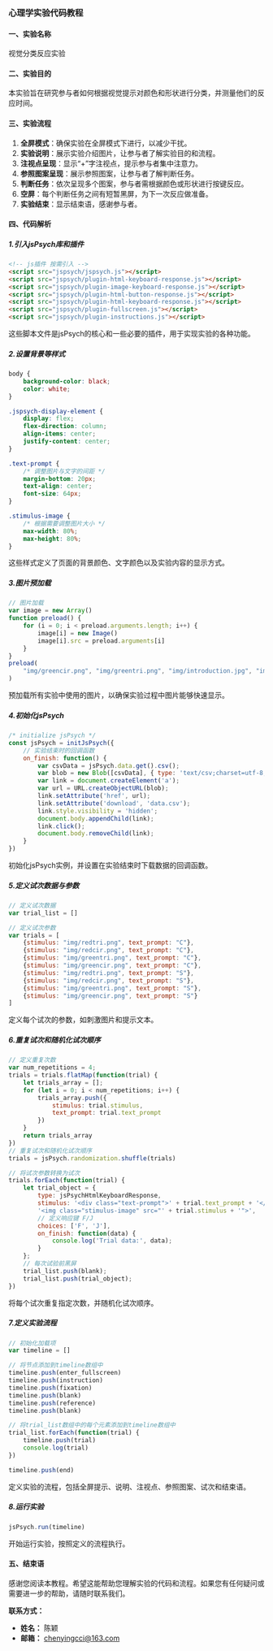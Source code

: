### **心理学实验代码教程**

#### 一、**实验名称** 

视觉分类反应实验

#### 二、实验目的

本实验旨在研究参与者如何根据视觉提示对颜色和形状进行分类，并测量他们的反应时间。

#### 三、实验流程

1. **全屏模式**：确保实验在全屏模式下进行，以减少干扰。
2. **实验说明**：展示实验介绍图片，让参与者了解实验目的和流程。
3. **注视点呈现**：显示“+”字注视点，提示参与者集中注意力。
4. **参照图案呈现**：展示参照图案，让参与者了解判断任务。
5. **判断任务**：依次呈现多个图案，参与者需根据颜色或形状进行按键反应。
6. **空屏**：每个判断任务之间有短暂黑屏，为下一次反应做准备。
7. **实验结束**：显示结束语，感谢参与者。

#### 四、代码解析

##### **1.引入jsPsych库和插件**

```html
<!-- js插件 按需引入 -->
<script src="jspsych/jspsych.js"></script>
<script src="jspsych/plugin-html-keyboard-response.js"></script>
<script src="jspsych/plugin-image-keyboard-response.js"></script>
<script src="jspsych/plugin-html-button-response.js"></script>
<script src="jspsych/plugin-html-keyboard-response.js"></script>
<script src="jspsych/plugin-fullscreen.js"></script>
<script src="jspsych/plugin-instructions.js"></script>
```

这些脚本文件是jsPsych的核心和一些必要的插件，用于实现实验的各种功能。

##### 2.设置背景等样式

```css
body {
    background-color: black;
    color: white;
}

.jspsych-display-element {
    display: flex;
    flex-direction: column;
    align-items: center;
    justify-content: center;
}

.text-prompt {
    /* 调整图片与文字的间距 */
    margin-bottom: 20px;
    text-align: center;
    font-size: 64px;
}

.stimulus-image {
    /* 根据需要调整图片大小 */
    max-width: 80%;
    max-height: 80%;
}
```

这些样式定义了页面的背景颜色、文字颜色以及实验内容的显示方式。

##### 3.图片预加载

```javascript
// 图片加载
var image = new Array()
function preload() {
    for (i = 0; i < preload.arguments.length; i++) {
        image[i] = new Image()
        image[i].src = preload.arguments[i]
    }
}
preload(
    "img/greencir.png", "img/greentri.png", "img/introduction.jpg", "img/redcir.png", "img/redtri.png"
)
```

预加载所有实验中使用的图片，以确保实验过程中图片能够快速显示。

##### 4.初始化jsPsych

```javascript
/* initialize jsPsych */
const jsPsych = initJsPsych({
    // 实验结束时的回调函数
    on_finish: function() {
        var csvData = jsPsych.data.get().csv();
        var blob = new Blob([csvData], { type: 'text/csv;charset=utf-8;' });
        var link = document.createElement('a');
        var url = URL.createObjectURL(blob);
        link.setAttribute('href', url);
        link.setAttribute('download', 'data.csv');
        link.style.visibility = 'hidden';
        document.body.appendChild(link);
        link.click();
        document.body.removeChild(link);
    }
})
```

初始化jsPsych实例，并设置在实验结束时下载数据的回调函数。

##### 5.定义试次数据与参数

```javascript
// 定义试次数据
var trial_list = []

// 定义试次参数
var trials = [
    {stimulus: "img/redtri.png", text_prompt: "C"},
    {stimulus: "img/redcir.png", text_prompt: "C"},
    {stimulus: "img/greentri.png", text_prompt: "C"},
    {stimulus: "img/greencir.png", text_prompt: "C"},
    {stimulus: "img/redtri.png", text_prompt: "S"},
    {stimulus: "img/redcir.png", text_prompt: "S"},
    {stimulus: "img/greentri.png", text_prompt: "S"},
    {stimulus: "img/greencir.png", text_prompt: "S"}
]
```

定义每个试次的参数，如刺激图片和提示文本。

##### 6.重复试次和随机化试次顺序

```javascript
// 定义重复次数
var num_repetitions = 4; 
trials = trials.flatMap(function(trial) {
    let trials_array = [];
    for (let i = 0; i < num_repetitions; i++) {
        trials_array.push({
            stimulus: trial.stimulus,
            text_prompt: trial.text_prompt
        })
    }
    return trials_array
})
// 重复试次和随机化试次顺序
trials = jsPsych.randomization.shuffle(trials)

// 将试次参数转换为试次
trials.forEach(function(trial) {
    let trial_object = {
        type: jsPsychHtmlKeyboardResponse,
        stimulus: '<div class="text-prompt">' + trial.text_prompt + '</div>' +
        '<img class="stimulus-image" src="' + trial.stimulus + '">',
        // 定义响应键 F/J
        choices: ['F', 'J'], 
        on_finish: function(data) {
            console.log('Trial data:', data);
        }    
    };
    // 每次试验前黑屏
    trial_list.push(blank);
    trial_list.push(trial_object);
})
```

将每个试次重复指定次数，并随机化试次顺序。

##### 7.**定义实验流程**

```javascript
// 初始化加载项
var timeline = []

// 将节点添加到timeline数组中
timeline.push(enter_fullscreen)
timeline.push(instruction)
timeline.push(fixation)
timeline.push(blank)
timeline.push(reference)
timeline.push(blank)

// 将trial_list数组中的每个元素添加到timeline数组中
trial_list.forEach(function(trial) {
    timeline.push(trial)
    console.log(trial)
})

timeline.push(end)
```

定义实验的流程，包括全屏提示、说明、注视点、参照图案、试次和结束语。

##### 8.**运行实验**

```javascript
jsPsych.run(timeline)
```

开始运行实验，按照定义的流程执行。



#### 五、**结束语**

 感谢您阅读本教程。希望这能帮助您理解实验的代码和流程。如果您有任何疑问或需要进一步的帮助，请随时联系我们。



**联系方式：**

- **姓名：** 陈颖
- **邮箱：** chenyingcci@163.com